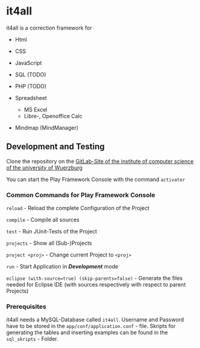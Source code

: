 # it4allit4all is a correction framework for* Html* CSS* JavaScript* SQL (TODO)* PHP (TODO)* Spreadsheet	* MS Excel 	* Libre-, Openoffice Calc* Mindmap (MindManager)## Development and TestingClone the repository on the [GitLab-Site of the institute of computer science of the university of Wuerzburg](https://gitlab.informatik.uni-wuerzburg.de/bje40dc/it4all.git)You can start the Play Framework Console with the command `activator`### Common Commands for Play Framework Console`reload` - Reload the complete Configuration of the Project`compile` - Compile all sources`test` - Run JUnit-Tests of the Project`projects` - Show all (Sub-)Projects`project <proj>` - Change current Project to `<proj>``run` - Start Application in ***Development*** mode`eclipse (with-source=true) (skip-parents=false)` - Generate the files needed for Eclipse IDE (with sources respectively with respect to parent Projects)### Prerequisitesit4all needs a MySQL-Database called `it4all`. Username and Password have to be stored in the `app/conf/application.conf` - file. Skripts for generating the tables and inserting examples can be found in the `sql_skripts` - Folder.